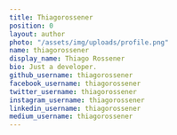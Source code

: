 ```yaml
---
title: Thiagorossener
position: 0
layout: author
photo: "/assets/img/uploads/profile.png"
name: thiagorossener
display_name: Thiago Rossener
bio: Just a developer.
github_username: thiagorossener
facebook_username: thiagorossener
twitter_username: thiagorossener
instagram_username: thiagorossener
linkedin_username: thiagorossener
medium_username: thiagorossener
---
```



